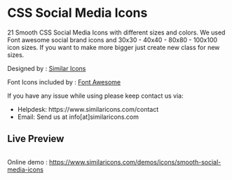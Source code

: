 <h1>CSS Social Media Icons</h1>

<p>21 Smooth CSS Social Media Icons with different sizes and colors. We used Font awesome social brand icons and 30x30 - 40x40 - 80x80 - 100x100 icon sizes. If you want to make more bigger just create new class for new sizes.</p>

<p>Designed by : <a href="https://www.similaricons.com">Similar Icons</a></p>

<p>Font Icons included by : <a href="http://fontawesome.io/">Font Awesome</a></p>

<p>If you have any issue while using please keep contact us via:</p>

<ul>
<li>Helpdesk: https://www.similaricons.com/contact</li>
<li>Email: Send us at info[at]similaricons.com</li>
</ul>

<h2>Live Preview</h2>

<img src="https://www.similaricons.com/wp-content/uploads/2016/10/github-social-icons.png" alt="">

<p>Online demo : <a href="https://www.similaricons.com/demos/icons/smooth-social-media-icons">https://www.similaricons.com/demos/icons/smooth-social-media-icons</a>
